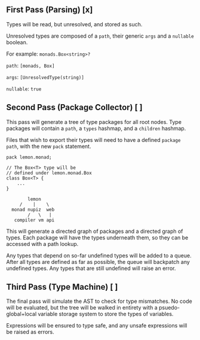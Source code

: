 
## First Pass (Parsing) [x]

Types will be read, but unresolved, and stored as such.

Unresolved types are composed of a `path`, their generic `args` and a `nullable` boolean.

For example: `monads.Box<string>?`

`path`: `[monads, Box]`

`args`: `[UnresolvedType(string)]`

`nullable`: `true`

## Second Pass (Package Collector) [ ]

This pass will generate a tree of type packages for all root nodes. Type packages will contain a `path`, a `types` hashmap, and a `children` hashmap.

Files that wish to export their types will need to have a defined `package path`, with the new `pack` statement.

```nupiz
pack lemon.monad;

// The Box<T> type will be
// defined under lemon.monad.Box
class Box<T> {
    ...
}
```

```
        lemon
     /    |    \
  monad nupiz  web
        /   \   |
   compiler vm api
```

This will generate a directed graph of packages and a directed graph of types. Each package will have the types underneath them, so they can be accessed with a path lookup.

Any types that depend on so-far undefined types will be added to a queue. After all types are defined as far as possible, the queue will backpatch any undefined types. Any types that are still undefined will raise an error.

## Third Pass (Type Machine) [ ]

The final pass will simulate the AST to check for type mismatches. No code will be evaluated, but the tree will be walked in entirety with a psuedo-global+local variable storage system to store the types of variables. 

Expressions will be ensured to type safe, and any unsafe expressions will be raised as errors.
